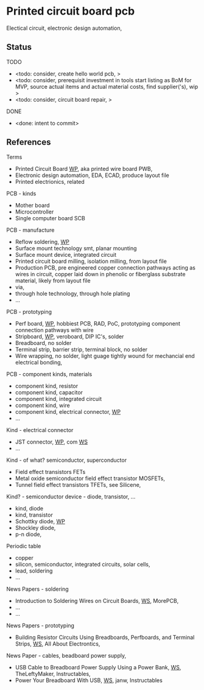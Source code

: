 # Printed circuit board pcb

Electical circuit, electronic design automation, 

## Status

TODO
* <todo: consider, create hello world pcb, >
* <todo: consider, prerequisit investment in tools start listing as BoM for MVP, source actual items and actual material costs, find supplier('s), wip >
* <todo: consider, circuit board repair, >

DONE
* <done: intent to commit>

## References

Terms
* Printed Circuit Board [WP](https://en.wikipedia.org/wiki/Printed_circuit_board), aka printed wire board PWB, 
* Electronic design automation, EDA, ECAD, produce layout file
* Printed electrionics, related

PCB - kinds
* Mother board
* Microcontroller
* Single computer board SCB

PCB - manufacture
* Reflow soldering, [WP](https://en.wikipedia.org/wiki/Reflow_soldering)
* Surface mount technology smt, planar mounting
* Surface mount device, integrated circuit
* Printed circuit board milling, isolation milling, from layout file
* Production PCB, pre engineered copper connection pathways acting as wires in circuit, copper laid down in phenolic or fiberglass substrate material, likely from layout file
* via, 
* through hole technology, through hole plating
* ...

PCB - prototyping
* Perf board, [WP](https://en.wikipedia.org/wiki/Perfboard), hobbiest PCB, RAD, PoC, prototyping component connection pathways with wire
* Stripboard, [WP](https://en.wikipedia.org/wiki/Stripboard), veroboard, DIP IC's, solder
* Breadboard, no solder
* Terminal strip, barrier strip, terminal block, no solder
* Wire wrapping, no solder, light guage tightly wound for mechancial end electrical bonding, 

PCB - component kinds, materials
* component kind, resistor
* component kind, capacitor
* component kind, integrated circuit
* component kind, wire
* component kind, electrical connector, [WP](https://en.wikipedia.org/wiki/Electrical_connector)
* ...

Kind - electrical connector
* JST connector, [WP](https://en.wikipedia.org/wiki/JST_connector), com [WS](https://www.jst-mfg.com/product/)
* ...

Kind - of what? semiconductor, superconductor
* Field effect transistors FETs
* Metal oxide semiconductor field effect transistor MOSFETs, 
* Tunnel field effect transistors TFETs, see Silicene, 

Kind? - semiconductor device - diode, transistor, ...
* kind, diode
* kind, transistor
* Schottky diode, [WP](https://en.wikipedia.org/wiki/Schottky_diode)
* Shockley diode, 
* p-n diode, 

Periodic table
* copper
* silicon, semiconductor, integrated circuits, solar cells, 
* lead, soldering
* ...

News Papers - soldering
* Introduction to Soldering Wires on Circuit Boards, [WS](https://morepcb.com/how-to-solder-wire-on-circuit-board/), MorePCB, 
* ...
* ...

News Papers - prototyping
* Building Resistor Circuits Using Breadboards, Perfboards, and Terminal Strips, [WS](https://www.allaboutcircuits.com/textbook/direct-current/chpt-5/building-simple-resistor-circuits/), All About Electrontics, 

News Paper - cables, beadboard power supply, 
* USB Cable to Breadboard Power Supply Using a Power Bank, [WS](https://www.instructables.com/USB-Cable-to-Breadboard-Power-Supply-Using-a-Power/), TheLeftyMaker, Instructables, 
* Power Your Breadboard With USB, [WS](https://www.instructables.com/Power-your-breadboard-with-USB/), janw, Instructables

